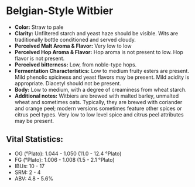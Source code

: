 # Belgian-Style Witbier

- **Color:** Straw to pale
- **Clarity:** Unfiltered starch and yeast haze should be visible. Wits are traditionally bottle conditioned and served cloudy.
- **Perceived Malt Aroma & Flavor:** Very low to low
- **Perceived Hop Aroma & Flavor:** Hop aroma is not present to low. Hop flavor is not present.
- **Perceived bitterness:** Low, from noble-type hops.
- **Fermentation Characteristics:** Low to medium fruity esters are present. Mild phenolic spiciness and yeast flavors may be present. Mild acidity is appropriate. Diacetyl should not be present.
- **Body:** Low to medium, with a degree of creaminess from wheat starch.
- **Additional notes:** Witbiers are brewed with malted barley, unmalted wheat and sometimes oats. Typically, they are brewed with coriander and orange peel; modern versions sometimes feature other spices or citrus peel types. Very low to low level spice and citrus peel attributes may be present.

## Vital Statistics:

- OG (°Plato): 1.044 - 1.050 (11.0 - 12.4 °Plato)
- FG (°Plato): 1.006 - 1.008 (1.5 - 2.1 °Plato)
- IBUs: 10 - 17
- SRM: 2 - 4
- ABV: 4.8 - 5.6% 
